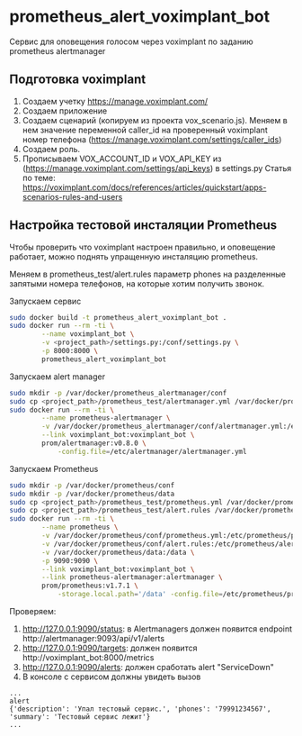 # prometheus_alert_voximplant_bot
Сервис для оповещения голосом через voximplant по заданию prometheus alertmanager 

## Подготовка voximplant
1. Создаем учетку https://manage.voximplant.com/
2. Создаем приложение
3. Создаем сценарий (копируем из проекта vox_scenario.js). Меняем в нем значение переменной caller_id 
на проверенный voximplant номер телефона (https://manage.voximplant.com/settings/caller_ids)
4. Создаем роль.
5. Прописываем VOX_ACCOUNT_ID и VOX_API_KEY из  (https://manage.voximplant.com/settings/api_keys) в settings.py 
Статья по теме: https://voximplant.com/docs/references/articles/quickstart/apps-scenarios-rules-and-users

## Настройка тестовой инсталяции Prometheus
Чтобы проверить что voximplant настроен правильно, и оповещение работает, можно поднять упращенную инсталяцию prometheus.

Меняем в prometheus_test/alert.rules параметр phones на разделенные запятыми номера телефонов, 
на которые хотим получить звонок.

Запускаем сервис
```bash
sudo docker build -t prometheus_alert_voximplant_bot .
sudo docker run --rm -ti \
        --name voximplant_bot \
        -v <project_path>/settings.py:/conf/settings.py \
        -p 8000:8000 \
        prometheus_alert_voximplant_bot
```

Запускаем alert manager
```bash
sudo mkdir -p /var/docker/prometheus_alertmanager/conf
sudo cp <project_path>/prometheus_test/alertmanager.yml /var/docker/prometheus_alertmanager/conf
sudo docker run --rm -ti \
        --name prometheus-alertmanager \
        -v /var/docker/prometheus_alertmanager/conf/alertmanager.yml:/etc/alertmanager/alertmanager.yml \
        --link voximplant_bot:voximplant_bot \
        prom/alertmanager:v0.8.0 \
            -config.file=/etc/alertmanager/alertmanager.yml
```

Запускаем Prometheus
```bash
sudo mkdir -p /var/docker/prometheus/conf
sudo mkdir -p /var/docker/prometheus/data
sudo cp <project_path>/prometheus_test/prometheus.yml /var/docker/prometheus/conf
sudo cp <project_path>/prometheus_test/alert.rules /var/docker/prometheus/conf
sudo docker run --rm -ti \
        --name prometheus \
        -v /var/docker/prometheus/conf/prometheus.yml:/etc/prometheus/prometheus.yml \
        -v /var/docker/prometheus/conf/alert.rules:/etc/prometheus/alert.rules \
        -v /var/docker/prometheus/data:/data \
        -p 9090:9090 \
        --link voximplant_bot:voximplant_bot \
        --link prometheus-alertmanager:alertmanager \
        prom/prometheus:v1.7.1 \
            -storage.local.path='/data' -config.file=/etc/prometheus/prometheus.yml -alertmanager.url=http://alertmanager:9093
```

Проверяем:
 1. http://127.0.0.1:9090/status: в Alertmanagers должен появится endpoint http://alertmanager:9093/api/v1/alerts
 2. http://127.0.0.1:9090/targets: должен появится http://voximplant_bot:8000/metrics
 3. http://127.0.0.1:9090/alerts: должен сработать alert "ServiceDown"
 4. В консоле с сервисом должны увидеть вызов 
 ```
 ...
 alert
{'description': 'Упал тестовый сервис.', 'phones': '79991234567', 'summary': 'Тестовый сервис лежит'}
...
```